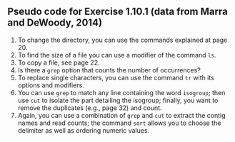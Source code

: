 ## Pseudo code for Exercise 1.10.1 (data from Marra and DeWoody, 2014)

1. To change the directory, you can use the commands explained at page 20.
2. To find the size of a file you can use a modifier of the command `ls`.
3. To copy a file, see page 22.
4. Is there a `grep` option that counts the number of occurrences?
5. To replace single characters, you can use the command `tr` with its options and modifiers.
6. You can use `grep` to match any line containing the word `isogroup`; then use `cut` to isolate the part detailing the isogroup; finally, you want to remove the duplicates (e.g., page 32) and count.
7. Again, you can use a combination of `grep` and `cut` to extract the contig names and read counts; the command `sort` allows you to choose the delimiter as well as ordering numeric values.
